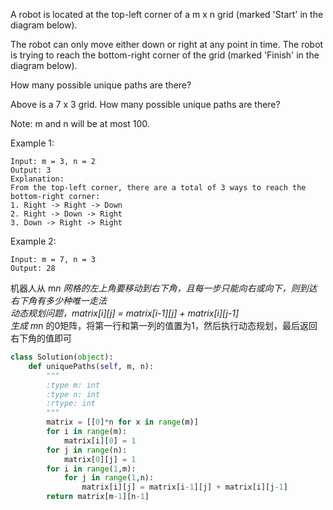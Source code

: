 A robot is located at the top-left corner of a m x n grid (marked 'Start' in the diagram below).

The robot can only move either down or right at any point in time. The robot is trying to reach the bottom-right corner of the grid (marked 'Finish' in the diagram below).

How many possible unique paths are there?


Above is a 7 x 3 grid. How many possible unique paths are there?

Note: m and n will be at most 100.

Example 1:
```
Input: m = 3, n = 2
Output: 3
Explanation:
From the top-left corner, there are a total of 3 ways to reach the bottom-right corner:
1. Right -> Right -> Down
2. Right -> Down -> Right
3. Down -> Right -> Right
```
Example 2:
```
Input: m = 7, n = 3
Output: 28
```
机器人从 m*n 网格的左上角要移动到右下角，且每一步只能向右或向下，则到达右下角有多少种唯一走法  
动态规划问题，matrix[i][j] = matrix[i-1][j] + matrix[i][j-1]  
生成 m*n 的0矩阵，将第一行和第一列的值置为1，然后执行动态规划，最后返回右下角的值即可
```python
class Solution(object):
    def uniquePaths(self, m, n):
        """
        :type m: int
        :type n: int
        :rtype: int
        """
        matrix = [[0]*n for x in range(m)]
        for i in range(m):
            matrix[i][0] = 1
        for j in range(n):
            matrix[0][j] = 1
        for i in range(1,m):
            for j in range(1,n):
                matrix[i][j] = matrix[i-1][j] + matrix[i][j-1]
        return matrix[m-1][n-1]
```
